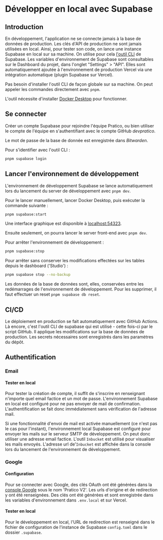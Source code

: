 # Développer en local avec Supabase

## Introduction

En développement, l'application ne se connecte jamais à la base de données de production. Les clés d'API de production ne sont jamais utilisées en local. Ainsi, pour tester son code, on lance une instance Supabase en local sur sa machine. On utilise pour cela [l'outil CLI](https://github.com/supabase/cli) de Supabase.
Les variables d'environnement de Supabase sont consultables sur le Dashboard du projet, dans l'onglet "Settings" > "API".
Elles sont automatiquement ajoutée à l'environnement de production Vercel via une intégration automatique (plugin Supabase sur Vercel).

Pas besoin d'installer l'outil CLI de façon globale sur sa machine. On peut appeler les commandes directement avec `pnpm`.

L'outil nécessite d'installer [Docker Desktop](https://docs.docker.com/desktop/) pour fonctionner.


## Se connecter

Créer un compte Supabase pour rejoindre l'équipe Pratico, ou bien utiliser le compte de l'équipe en s'authentifiant avec le compte GitHub *devpratico*.

Le mot de passe de la base de donnée est enregistrée dans *Bitwarden*.

Pour s'identifier avec l'outil CLI :
```bash
pnpm supabase login
```


## Lancer l'environnement de développement

L'environnement de développement Supabase se lance automatiquement lors du lancement du server de développement avec `pnpm dev`.

Pour le lancer manuellement, lancer Docker Desktop, puis exécuter la commande suivante :
```bash
pnpm supabase:start
```
Une interface graphique est disponible à [localhost:54323](http://localhost:54323).

Ensuite seulement, on pourra lancer le server front-end avec `pnpm dev`.

Pour arrêter l'environnement de développement :
```bash
pnpm supabase:stop
```
Pour arrêter sans conserver les modifications effectées sur les tables depuis le dashboard ('Studio') :
```bash
pnpm supabase stop --no-backup
```

Les données de la base de données sont, elles, conservées entre les redémarrages de l'environnement de développement. Pour les supprimer, il faut effectuer un reset `pnpm supabase db reset`.


## CI/CD

Le déploiement en production se fait automatiquement avec GitHub Actions. Là encore, c'est l'outil CLI de supabase qui est utilisé - cette fois-ci par le script GitHub. Il applique les modifications sur la base de données de production. Les secrets nécessaires sont enregistrés dans les paramètres du dépôt.


## Authentification

### Email

#### Tester en local

Pour tester la création de compte, il suffit de s'inscrire en renseignant n'importe quel email factice et un mot de passe. L'environnement Supabase en local est configuré pour ne pas envoyer de mail de confirmation. L'authentification se fait donc immédiatement sans vérification de l'adresse mail.

Si une fonctionnalité d'envoi de mail est activée manuellement (ce n'est pas le cas pour l'instant), l'environnement local Supabase est configuré pour envoyer les mails sur le serveur SMTP de développement. On peut donc utiliser une adresse email factice. L'outil `Inbucket` est utilisé pour visualiser les mails envoyés. L'adresse url de'`Inbucket` est affichée dans la console lors du lancement de l'environnement de développement.


### Google

#### Configuration

Pour se connecter avec Google, des clés OAuth ont été générées dans la [console Google](https://console.cloud.google.com/apis/credentials?project=pratico-refonte-prod) sous le nom 'Pratico V2'.
Les urls d'origine et de redirection y ont été renseignées.
Des clés ont été générées et sont enregistrée dans les variables d'environnement dans `.env.local` et sur Vercel.

#### Tester en local

Pour le développement en local, l'URL de redirection est renseigné dans le fichier de configuration de l'instance de Supabase `config.toml` dans le dossier `.supabase`.


